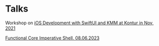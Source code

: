 # Talks

Workshop on [iOS Development with SwiftUI and KMM at Kontur in Nov, 2021](https://youtu.be/WMRFMPwwUuo?t=16825)

[Functional Core Imperative Shell. 08.06.2023](fcis/)
